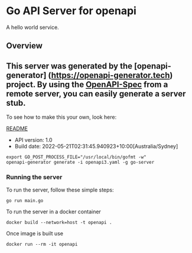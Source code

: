 # Go API Server for openapi

A hello world service.

## Overview
This server was generated by the [openapi-generator]
(https://openapi-generator.tech) project.
By using the [OpenAPI-Spec](https://github.com/OAI/OpenAPI-Specification) from a remote server, you can easily generate a server stub.
-

To see how to make this your own, look here:

[README](https://openapi-generator.tech)

- API version: 1.0
- Build date: 2022-05-21T02:31:45.940923+10:00[Australia/Sydney]

```
export GO_POST_PROCESS_FILE="/usr/local/bin/gofmt -w"
openapi-generator generate -i openapi3.yaml -g go-server
```

### Running the server
To run the server, follow these simple steps:

```
go run main.go
```

To run the server in a docker container
```
docker build --network=host -t openapi .
```

Once image is built use
```
docker run --rm -it openapi
```
